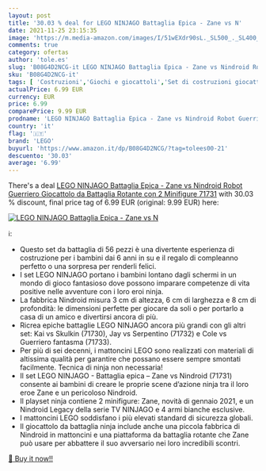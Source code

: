 ```yaml
---
layout: post
title: '30.03 % deal for LEGO NINJAGO Battaglia Epica - Zane vs N'
date: 2021-11-25 23:15:35
image: 'https://m.media-amazon.com/images/I/51wEXdr90sL._SL500_._SL400_.jpg'
comments: true
category: ofertas
author: 'tole.es'
slug: 'B08G4D2NCG-it LEGO NINJAGO Battaglia Epica - Zane vs Nindroid Robot...'
sku: 'B08G4D2NCG-it'
tags: [ 'Costruzioni','Giochi e giocattoli','Set di costruzioni giocattolo','lego', ]
actualPrice: 6.99 EUR
currency: EUR
price: 6.99
comparePrice: 9.99 EUR
prodname: 'LEGO NINJAGO Battaglia Epica - Zane vs Nindroid Robot Guerriero  Giocattolo da Battaglia Rotante con 2 Minifigure  71731'
country: 'it'
flag: '🇮🇹'
brand: 'LEGO'
buyurl: 'https://www.amazon.it/dp/B08G4D2NCG/?tag=tolees00-21'
descuento: '30.03'
average: '6.99'
---
```


There's a deal [LEGO NINJAGO Battaglia Epica - Zane vs Nindroid Robot Guerriero  Giocattolo da Battaglia Rotante con 2 Minifigure  71731](https://www.amazon.it/dp/B08G4D2NCG/?tag=tolees00-21)  with  30.03 % discount, final price tag of  6.99 EUR (original: 9.99 EUR) here:

[![LEGO NINJAGO Battaglia Epica - Zane vs N](https://m.media-amazon.com/images/I/51wEXdr90sL._SL500_._SL400_.jpg)](https://www.amazon.it/dp/B08G4D2NCG/?tag=tolees00-21)

ℹ️:

- Questo set da battaglia di 56 pezzi è una divertente esperienza di costruzione per i bambini dai 6 anni in su e il regalo di compleanno perfetto o una sorpresa per renderli felici.
- I set LEGO NINJAGO portano i bambini lontano dagli schermi in un mondo di gioco fantasioso dove possono imparare competenze di vita positive nelle avventure con i loro eroi ninja.
- La fabbrica Nindroid misura 3 cm di altezza, 6 cm di larghezza e 8 cm di profondità: le dimensioni perfette per giocare da soli o per portarlo a casa di un amico e divertirsi ancora di più.
- Ricrea epiche battaglie LEGO NINJAGO ancora più grandi con gli altri set: Kai vs Skulkin (71730), Jay vs Serpentino (71732) e Cole vs Guerriero fantasma (71733).
- Per più di sei decenni, i mattoncini LEGO sono realizzati con materiali di altissima qualità per garantire che possano essere sempre smontati facilmente. Tecnica di ninja non necessaria!
- Il set LEGO NINJAGO - Battaglia epica – Zane vs Nindroid (71731) consente ai bambini di creare le proprie scene d’azione ninja tra il loro eroe Zane e un pericoloso Nindroid.
- Il playset ninja contiene 2 minifigure: Zane, novità di gennaio 2021, e un Nindroid Legacy della serie TV NINJAGO e 4 armi bianche esclusive.
- I mattoncini LEGO soddisfano i più elevati standard di sicurezza globali.
- Il giocattolo da battaglia ninja include anche una piccola fabbrica di Nindroid in mattoncini e una piattaforma da battaglia rotante che Zane può usare per abbattere il suo avversario nei loro incredibili scontri.

[🛒 Buy it now!!](https://www.amazon.it/dp/B08G4D2NCG/?tag=tolees00-21)
